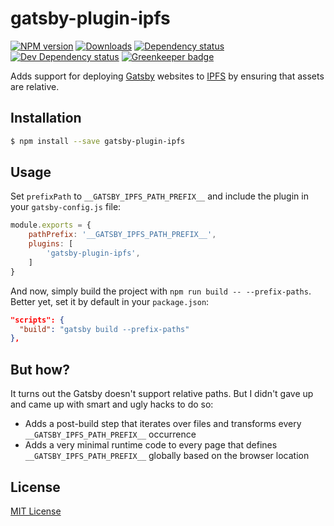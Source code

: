 # gatsby-plugin-ipfs

[![NPM version][npm-image]][npm-url] [![Downloads][downloads-image]][npm-url] [![Dependency status][david-dm-image]][david-dm-url] [![Dev Dependency status][david-dm-dev-image]][david-dm-dev-url] [![Greenkeeper badge][greenkeeper-image]][greenkeeper-url]

[npm-url]:https://npmjs.org/package/gatsby-plugin-ipfs
[npm-image]:https://img.shields.io/npm/v/gatsby-plugin-ipfs.svg
[downloads-image]:https://img.shields.io/npm/dm/gatsby-plugin-ipfs.svg
[david-dm-url]:https://david-dm.org/moxystudio/gatsby-plugin-ipfs
[david-dm-image]:https://img.shields.io/david/moxystudio/gatsby-plugin-ipfs.svg
[david-dm-dev-url]:https://david-dm.org/moxystudio/gatsby-plugin-ipfs?type=dev
[david-dm-dev-image]:https://img.shields.io/david/dev/moxystudio/gatsby-plugin-ipfs.svg
[greenkeeper-image]:https://badges.greenkeeper.io/moxystudio/gatsby-plugin-ipfs.svg
[greenkeeper-url]:https://greenkeeper.io

Adds support for deploying [Gatsby](https://www.gatsbyjs.org/) websites to [IPFS](https://ipfs.io/) by ensuring that assets are relative.


## Installation

```sh
$ npm install --save gatsby-plugin-ipfs
```


## Usage

Set `prefixPath` to `__GATSBY_IPFS_PATH_PREFIX__` and include the plugin in your `gatsby-config.js` file:

```js
module.exports = {
    pathPrefix: '__GATSBY_IPFS_PATH_PREFIX__',
    plugins: [
        'gatsby-plugin-ipfs',
    ]
}
```

And now, simply build the project with `npm run build -- --prefix-paths`. Better yet, set it by default in your `package.json`:

```json
"scripts": {
  "build": "gatsby build --prefix-paths"
},
```


## But how?

It turns out the Gatsby doesn't support relative paths. But I didn't gave up and came up with smart and ugly hacks to do so:

- Adds a post-build step that iterates over files and transforms every `__GATSBY_IPFS_PATH_PREFIX__` occurrence
- Adds a very minimal runtime code to every page that defines `__GATSBY_IPFS_PATH_PREFIX__` globally based on the browser location


## License

[MIT License](http://opensource.org/licenses/MIT)
